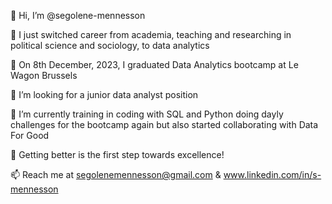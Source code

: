 👋 Hi, I’m @segolene-mennesson

🔄 I just switched career from academia, teaching and researching in political science and sociology, to data analytics

🚅 On 8th December, 2023, I graduated Data Analytics bootcamp at Le Wagon Brussels

👀 I’m looking for a junior data analyst position

🌱 I’m currently training in coding with SQL and Python doing dayly challenges for the bootcamp again but also started collaborating with Data For Good

🥇 Getting better is the first step towards excellence!

📫 Reach me at segolenemennesson@gmail.com & www.linkedin.com/in/s-mennesson
